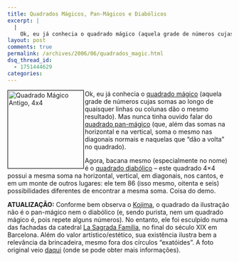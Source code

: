 ```yaml
---
title: Quadrados Mágicos, Pan-Mágicos e Diabólicos
excerpt: |
  |
    Ok, eu já conhecia o quadrado mágico (aquela grade de números cujas somas ao longo de quaisquer linhas ou colunas dão o mesmo resultado). Mas nunca tinha ouvido falar do quadrado pan-mágico (que, além das somas na horizontal e na...
layout: post
comments: true
permalink: /archives/2006/06/quadrados_magic.html
dsq_thread_id:
  - 1751444629
categories:
---
```

<img title="Quadrado Mágico Antigo, 4x4" src="//chester.me/archives/img/quadrado.jpg" width="170" height="175" align="left" style="margin-right:2px" border="1" />Ok, eu já conhecia o [quadrado mágico][1] (aquela grade de números cujas somas ao longo de quaisquer linhas ou colunas dão o mesmo resultado). Mas nunca tinha ouvido falar do [quadrado pan-mágico][2] (que, além das somas na horizontal e na vertical, soma o mesmo nas diagonais normais e naquelas que &#8220;dão a volta&#8221; no quadrado).

Agora, bacana mesmo (especialmente no nome) é o [quadrado diabólico][3] &#8211; este quadrado 4&#215;4 possui a mesma soma na horizontal, vertical, em diagonais, nos cantos, e em um monte de outros lugares: ele tem 86 (isso mesmo, oitenta e seis) possibilidades diferentes de encontrar a mesma soma. Coisa do demo.

**ATUALIZAÇÃO:** Conforme bem observa o [Kojima][4], o quadrado da ilustração não é o pan-mágico nem o diabólico (e, sendo purista, nem um quadrado mágico é, pois repete alguns números). No entanto, ele foi esculpido numa das fachadas da catedral [La Sagrada Familia][5], no final do século XIX em Barcelona. Além do valor artístico/estético, sua existência ilustra bem a relevância da brincadeira, mesmo fora dos círculos &#8220;exatóides&#8221;. A foto original veio [daqui][6] (onde se pode obter mais informações).

 [1]: http://en.wikipedia.org/wiki/Magic_square
 [2]: http://en.wikipedia.org/wiki/Panmagic_square
 [3]: http://en.wikipedia.org/wiki/Diabolic_square
 [4]: http://alehiguchi.multiply.com/
 [5]: http://en.wikipedia.org/wiki/Sagrada_familia
 [6]: http://www.judithbastiaanssen.com/2002Iberia/barcelona.htm
